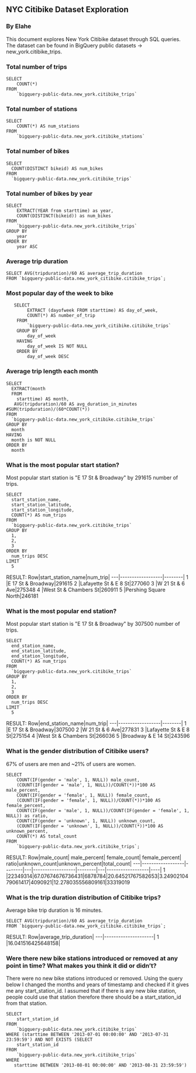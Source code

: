 ## NYC Citibike Dataset Exploration
### By Elahe
This document explores New York Citibike dataset through SQL queries. The dataset can be found in BigQuery public datasets -> new_york.citibike_trips.
### Total number of trips
```
SELECT 
    COUNT(*) 
FROM 
    `bigquery-public-data.new_york.citibike_trips`
```
### Total number of stations
```
SELECT 
    COUNT(*) AS num_stations
FROM 
    `bigquery-public-data.new_york.citibike_stations`
```
### Total number of bikes
```
SELECT
  COUNT(DISTINCT bikeid) AS num_bikes
FROM
  `bigquery-public-data.new_york.citibike_trips`
```
### Total number of bikes by year
```
SELECT 
    EXTRACT(YEAR from starttime) as year,  
    COUNT(DISTINCT(bikeid)) as num_bikes
FROM 
    `bigquery-public-data.new_york.citibike_trips`
GROUP BY 
    year
ORDER BY
    year ASC
```
### Average trip duration
```
SELECT AVG(tripduration)/60 AS average_trip_duration
FROM `bigquery-public-data.new_york_citibike.citibike_trips`;
```
### Most popular day of the week to bike
```
   SELECT  
        EXTRACT (dayofweek FROM starttime) AS day_of_week,
        COUNT(*) AS number_of_trip
    FROM 
        `bigquery-public-data.new_york_citibike.citibike_trips`
    GROUP BY 
        day_of_week
    HAVING
        day_of_week IS NOT NULL 
    ORDER BY 
        day_of_week DESC
```
### Average trip length each month
```
SELECT
  EXTRACT(month
  FROM
    starttime) AS month,
   AVG(tripduration)/60 AS avg_duration_in_minutes #SUM(tripduration)/(60*COUNT(*))
FROM
  `bigquery-public-data.new_york_citibike.citibike_trips`
GROUP BY
  month
HAVING 
  month is NOT NULL
ORDER BY
  month
 ```
###
###
###
###
### What is the most popular start station?
Most popular start station is "E 17 St & Broadway" by 291615 number of trips.
```
SELECT
  start_station_name,
  start_station_latitude,
  start_station_longitude,
  COUNT(*) AS num_trips
FROM
  `bigquery-public-data.new_york.citibike_trips`
GROUP BY
  1,
  2,
  3
ORDER BY
  num_trips DESC
LIMIT
  5
```
RESULT:
Row|start_station_name|num_trip|
---|------------------|--------|
1  |E 17 St & Broadway|291615
2  |Lafayette St & E 8 St|277060
3  |W 21 St & 6 Ave|275348
4  |West St & Chambers St|260911
5  |Pershing Square North|246181
### What is the most popular end station?
Most popular start station is "E 17 St & Broadway" by 307500 number of trips.
```
SELECT
  end_station_name,
  end_station_latitude,
  end_station_longitude,
  COUNT(*) AS num_trips
FROM
  `bigquery-public-data.new_york.citibike_trips`
GROUP BY
  1,
  2,
  3
ORDER BY
  num_trips DESC
LIMIT
  5
```
RESULT:
Row|end_station_name|num_trip|
---|------------------|--------|
1  |E 17 St & Broadway|307500
2  |W 21 St & 6 Ave|277831
3  |Lafayette St & E 8 St|275154
4  |West St & Chambers St|266036
5  |Broadway & E 14 St|243596
### What is the gender distribution of Citibike users?
67% of users are men and ~21% of users are women.
```
SELECT
    COUNT(IF(gender = 'male', 1, NULL)) male_count,
    (COUNT(IF(gender = 'male', 1, NULL))/COUNT(*))*100 AS male_percent,
    COUNT(IF(gender = 'female', 1, NULL)) female_count,
    (COUNT(IF(gender = 'female', 1, NULL))/COUNT(*))*100 AS female_percent,
    COUNT(IF(gender = 'male', 1, NULL))/COUNT(IF(gender = 'female', 1, NULL)) as ratio,
    COUNT(IF(gender = 'unknown', 1, NULL)) unknown_count,
    (COUNT(IF(gender = 'unknown', 1, NULL))/COUNT(*))*100 AS unknown_percent,
    COUNT(*) AS total_count
FROM
    `bigquery-public-data.new_york.citibike_trips`;
```
RESULT:
Row|male_count|	male_percent|	female_count|	female_percent|	ratio|unknown_count|unknown_percent|total_count|
---|------------------|--------|---|------------------|--------|---|------------------|----|
1  |22349314|67.07674676736431|6878784|20.64521767582653|3.2490210479061417|4090921|12.278035556809161|33319019

### What is the trip duration distribution of Citibike trips?
Average bike trip duration is 16 minutes.
```
SELECT AVG(tripduration)/60 AS average_trip_duration
FROM `bigquery-public-data.new_york_citibike.citibike_trips`;
```
RESULT:
Row|average_trip_duration|
---|---------------------|
1  |16.041516425648158|
### Were there new bike stations introduced or removed at any point in time? What makes you think it did or didn’t?
There were no new bike stations introduced or removed. Using the query below I changed the months and years of timestamp and checked if it gives me any start_station_id. I assumed that if there is any new bike station, people could use that station therefore there should be a start_station_id from that station.
```
SELECT
    start_station_id
FROM
    `bigquery-public-data.new_york.citibike_trips`
WHERE (starttime BETWEEN '2013-07-01 00:00:00' AND '2013-07-31 23:59:59') AND NOT EXISTS (SELECT
    start_station_id
FROM
    `bigquery-public-data.new_york.citibike_trips`
WHERE
   starttime BETWEEN '2013-08-01 00:00:00' AND '2013-08-31 23:59:59')

```
